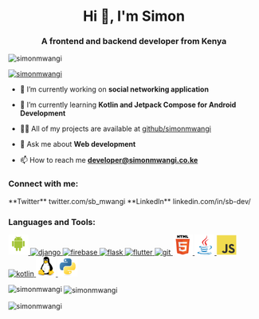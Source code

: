 <h1 align="center">Hi 👋, I'm Simon</h1>
<h3 align="center">A frontend and backend developer from Kenya</h3>

<p align="left"> <img src="https://komarev.com/ghpvc/?username=simonmwangi&label=Profile%20views&color=0e75b6&style=flat" alt="simonmwangi" /> </p>

<p align="left"> <a href="https://github.com/ryo-ma/github-profile-trophy"><img src="https://github-profile-trophy.vercel.app/?username=simonmwangi" alt="simonmwangi" /></a> </p>

- 🔭 I’m currently working on **social networking application**

- 🌱 I’m currently learning **Kotlin and Jetpack Compose for Android Development**

- 👨‍💻 All of my projects are available at [github/simonmwangi](github/simonmwangi)

- 💬 Ask me about **Web development**

- 📫 How to reach me **developer@simonmwangi.co.ke**

<h3 align="left">Connect with me:</h3>
<p align="left">
  **Twitter** twitter.com/sb_mwangi
**LinkedIn** linkedin.com/in/sb-dev/
</p>

<h3 align="left">Languages and Tools:</h3>
<p align="left"> <a href="https://developer.android.com" target="_blank" rel="noreferrer"> <img src="https://raw.githubusercontent.com/devicons/devicon/master/icons/android/android-original-wordmark.svg" alt="android" width="40" height="40"/> </a>  
  <a href="https://www.djangoproject.com/" target="_blank" rel="noreferrer"> <img src="https://cdn.worldvectorlogo.com/logos/django.svg" alt="django" width="40" height="40"/> </a> 
  <a href="https://firebase.google.com/" target="_blank" rel="noreferrer"> <img src="https://www.vectorlogo.zone/logos/firebase/firebase-icon.svg" alt="firebase" width="40" height="40"/> </a> <a href="https://flask.palletsprojects.com/" target="_blank" rel="noreferrer"> <img src="https://www.vectorlogo.zone/logos/pocoo_flask/pocoo_flask-icon.svg" alt="flask" width="40" height="40"/> </a> <a href="https://flutter.dev" target="_blank" rel="noreferrer"> <img src="https://www.vectorlogo.zone/logos/flutterio/flutterio-icon.svg" alt="flutter" width="40" height="40"/> </a> <a href="https://git-scm.com/" target="_blank" rel="noreferrer"> <img src="https://www.vectorlogo.zone/logos/git-scm/git-scm-icon.svg" alt="git" width="40" height="40"/> </a> <a href="https://www.w3.org/html/" target="_blank" rel="noreferrer"> <img src="https://raw.githubusercontent.com/devicons/devicon/master/icons/html5/html5-original-wordmark.svg" alt="html5" width="40" height="40"/> </a>
  <a href="https://www.java.com" target="_blank" rel="noreferrer"> <img src="https://raw.githubusercontent.com/devicons/devicon/master/icons/java/java-original.svg" alt="java" width="40" height="40"/> </a> <a href="https://developer.mozilla.org/en-US/docs/Web/JavaScript" target="_blank" rel="noreferrer"> <img src="https://raw.githubusercontent.com/devicons/devicon/master/icons/javascript/javascript-original.svg" alt="javascript" width="40" height="40"/> </a> <a href="https://kotlinlang.org" target="_blank" rel="noreferrer"> <img src="https://www.vectorlogo.zone/logos/kotlinlang/kotlinlang-icon.svg" alt="kotlin" width="40" height="40"/> </a> <a href="https://www.linux.org/" target="_blank" rel="noreferrer"> <img src="https://raw.githubusercontent.com/devicons/devicon/master/icons/linux/linux-original.svg" alt="linux" width="40" height="40"/> </a>  <a href="https://www.python.org" target="_blank" rel="noreferrer"> <img src="https://raw.githubusercontent.com/devicons/devicon/master/icons/python/python-original.svg" alt="python" width="40" height="40"/> </a></p>

<p><img align="left" src="https://github-readme-stats.vercel.app/api/top-langs?username=simonmwangi&show_icons=true&locale=en&layout=compact" alt="simonmwangi" /></p>

<p>&nbsp;<img align="center" src="https://github-readme-stats.vercel.app/api?username=simonmwangi&show_icons=true&locale=en" alt="simonmwangi" /></p>

<p><img align="center" src="https://github-readme-streak-stats.herokuapp.com/?user=simonmwangi&" alt="simonmwangi" /></p>

